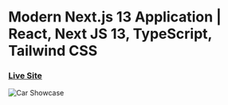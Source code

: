 # Modern Next.js 13 Application | React, Next JS 13, TypeScript, Tailwind CSS

### [Live Site](https://rent-cars-brown.vercel.app)

![Car Showcase](https://i.ibb.co/GxvFJDZ/Thumbnail.png)

